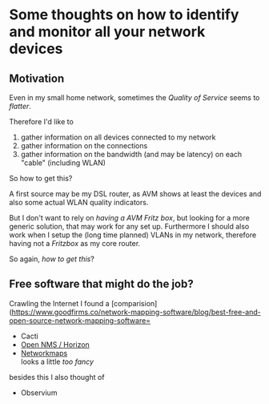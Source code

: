 # Some thoughts on how to identify and monitor all your network devices
## Motivation
Even in my small home network, sometimes the *Quality of Service* seems to *flatter*.

Therefore I'd like to 
1) gather information on all devices connected to my network
2) gather information on the connections
3) gather information on the bandwidth (and may be latency) on each "cable" (including WLAN)

So how to get this?

A first source may be my DSL router, as AVM shows at least the devices and also some actual WLAN quality indicators.

But I don't want to rely on *having a AVM Fritz box*, but looking for a more generic solution, that may work for any set up. 
Furthermore I should also work when I setup the (long time planned) VLANs in my network, therefore having not a *Fritzbox* as my core router.

So again, *how to get this*?

## Free software that might do the job?
Crawling the Internet I found a [comparision](https://www.goodfirms.co/network-mapping-software/blog/best-free-and-open-source-network-mapping-software=
-  Cacti
-  [Open NMS / Horizon](https://www.opennms.com/horizon/)
-  [Networkmaps](https://www.networkmaps.org/)<br>
   looks a little *too fancy*

besides this I also thought of
-  Observium
